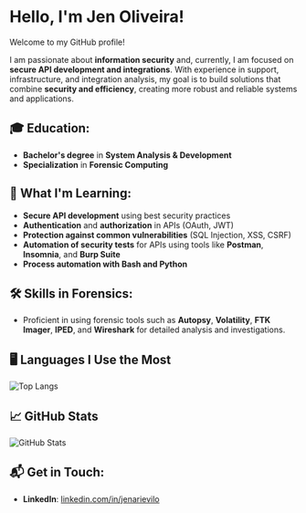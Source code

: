 # Hello, I'm Jen Oliveira!

Welcome to my GitHub profile!

I am passionate about **information security** and, currently, I am focused on **secure API development and integrations**. With experience in support, infrastructure, and integration analysis, my goal is to build solutions that combine **security and efficiency**, creating more robust and reliable systems and applications.

## 🎓 Education:
- **Bachelor's degree** in **System Analysis & Development**
- **Specialization** in **Forensic Computing**

## 🚀 What I'm Learning:
- **Secure API development** using best security practices
- **Authentication** and **authorization** in APIs (OAuth, JWT)
- **Protection against common vulnerabilities** (SQL Injection, XSS, CSRF)
- **Automation of security tests** for APIs using tools like **Postman**, **Insomnia**, and **Burp Suite**
- **Process automation with Bash and Python**

## 🛠️ Skills in Forensics:
- Proficient in using forensic tools such as **Autopsy**, **Volatility**, **FTK Imager**, **IPED**, and **Wireshark** for detailed analysis and investigations.

## 🖥️ Languages I Use the Most

![Top Langs](https://github-readme-stats.vercel.app/api/top-langs/?username=yenarievilo&langs_count=10&layout=compact)

## 📈 GitHub Stats

![GitHub Stats](https://github-readme-stats.vercel.app/api?username=yenarievilo&show_icons=true&hide_title=true&count_private=true&hide_border=true&theme=radical)

## 📬 Get in Touch:
- **LinkedIn**: [linkedin.com/in/jenarievilo](https://linkedin.com/in/jenarievilo)
